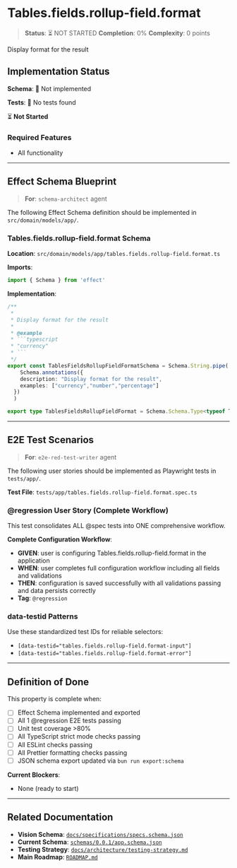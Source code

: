 # Tables.fields.rollup-field.format

> **Status**: ⏳ NOT STARTED
> **Completion**: 0%
> **Complexity**: 0 points

Display format for the result

## Implementation Status

**Schema**: 🔴 Not implemented

**Tests**: 🔴 No tests found

⏳ **Not Started**

### Required Features

- All functionality

---

## Effect Schema Blueprint

> **For**: `schema-architect` agent

The following Effect Schema definition should be implemented in `src/domain/models/app/`.

### Tables.fields.rollup-field.format Schema

**Location**: `src/domain/models/app/tables.fields.rollup-field.format.ts`

**Imports**:

```typescript
import { Schema } from 'effect'
```

**Implementation**:

```typescript
/**
 * 
 * Display format for the result
 * 
 * @example
 * ```typescript
 * "currency"
 * ```
 */
export const TablesFieldsRollupFieldFormatSchema = Schema.String.pipe(
    Schema.annotations({
    description: "Display format for the result",
    examples: ["currency","number","percentage"]
  })
  )

export type TablesFieldsRollupFieldFormat = Schema.Schema.Type<typeof TablesFieldsRollupFieldFormatSchema>
```

---

## E2E Test Scenarios

> **For**: `e2e-red-test-writer` agent

The following user stories should be implemented as Playwright tests in `tests/app/`.

**Test File**: `tests/app/tables.fields.rollup-field.format.spec.ts`

### @regression User Story (Complete Workflow)

This test consolidates ALL @spec tests into ONE comprehensive workflow.

**Complete Configuration Workflow**:

- **GIVEN**: user is configuring Tables.fields.rollup-field.format in the application
- **WHEN**: user completes full configuration workflow including all fields and validations
- **THEN**: configuration is saved successfully with all validations passing and data persists correctly
- **Tag**: `@regression`

### data-testid Patterns

Use these standardized test IDs for reliable selectors:

- `[data-testid="tables.fields.rollup-field.format-input"]`
- `[data-testid="tables.fields.rollup-field.format-error"]`

---

## Definition of Done

This property is complete when:

- [ ] Effect Schema implemented and exported
- [ ] All 1 @regression E2E tests passing
- [ ] Unit test coverage >80%
- [ ] All TypeScript strict mode checks passing
- [ ] All ESLint checks passing
- [ ] All Prettier formatting checks passing
- [ ] JSON schema export updated via `bun run export:schema`

**Current Blockers**:

- None (ready to start)

---

## Related Documentation

- **Vision Schema**: [`docs/specifications/specs.schema.json`](../specs.schema.json)
- **Current Schema**: [`schemas/0.0.1/app.schema.json`](../../schemas/0.0.1/app.schema.json)
- **Testing Strategy**: [`docs/architecture/testing-strategy.md`](../../architecture/testing-strategy.md)
- **Main Roadmap**: [`ROADMAP.md`](../../../ROADMAP.md)
